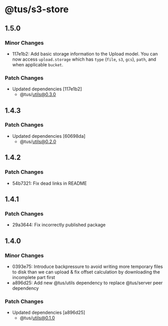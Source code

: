 # @tus/s3-store

## 1.5.0

### Minor Changes

- 117e1b2: Add basic storage information to the Upload model. You can now access
  `upload.storage` which has `type` (`file`, `s3`, `gcs`), `path`, and when applicable
  `bucket`.

### Patch Changes

- Updated dependencies [117e1b2]
  - @tus/utils@0.3.0

## 1.4.3

### Patch Changes

- Updated dependencies [60698da]
  - @tus/utils@0.2.0

## 1.4.2

### Patch Changes

- 54b7321: Fix dead links in README

## 1.4.1

### Patch Changes

- 29a3644: Fix incorrectly published package

## 1.4.0

### Minor Changes

- 0393e75: Introduce backpressure to avoid writing more temporary files to disk than we
  can upload & fix offset calculation by downloading the incomplete part first
- a896d25: Add new @tus/utils dependency to replace @tus/server peer dependency

### Patch Changes

- Updated dependencies [a896d25]
  - @tus/utils@0.1.0

